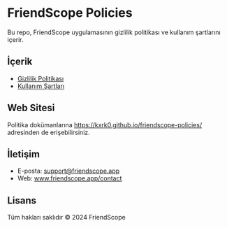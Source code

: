 # FriendScope Policies

Bu repo, FriendScope uygulamasının gizlilik politikası ve kullanım şartlarını içerir.

## İçerik

- [Gizlilik Politikası](privacy-policy.md)
- [Kullanım Şartları](terms-of-service.md)

## Web Sitesi

Politika dokümanlarına https://kxrk0.github.io/friendscope-policies/ adresinden de erişebilirsiniz.

## İletişim

- E-posta: support@friendscope.app
- Web: www.friendscope.app/contact

## Lisans

Tüm hakları saklıdır © 2024 FriendScope